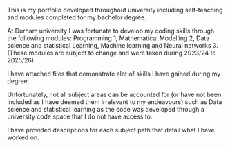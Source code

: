 This is my portfolio developed throughout university including self-teaching and modules completed for my bachelor degree.

At Durham university I was fortunate to develop my coding skills through the following modules: Programming 1, Mathematical Modelling 2, Data science and statistical Learning, Machine learning and Neural networks 3. (These modules are subject to change and were taken during 2023/24 to 2025/26)

I have attached files that demonstrate alot of skills I have gained during my degree.

Unfortunately, not all subject areas can be accounted for (or have not been included as I have deemed them irrelevant to my endeavours) such as Data science and statistical learning as the code was developed through a university code space that I do not have access to.

I have provided descriptions for each subject path that detail what I have worked on.
